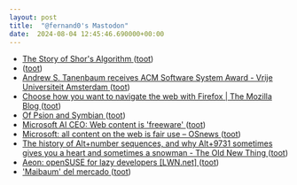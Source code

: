 ```yaml
---
layout: post
title:  "@fernand0's Mastodon"
date:  2024-08-04 12:45:46.690000+00:00
---
```

*  [The Story of Shor's Algorithm ](https://blog.computationalcomplexity.org/2024/07/the-story-of-shors-algorithm.htm) ([toot](https://mastodon.social/@fernand0/112903818227748357))
*  [ ](https://mastodon.social/users/fernand0/statuses/112903592137751410/activity) ([toot](https://mastodon.social/users/fernand0/statuses/112903592137751410/activity))
*  [Andrew S. Tanenbaum receives ACM Software System Award  - Vrije Universiteit Amsterdam ](https://vu.nl/en/news/2024/andrew-s-tanenbaum-receives-acm-software-system-awar) ([toot](https://mastodon.social/@fernand0/112903497284287333))
*  [Choose how you want to navigate the web with Firefox \| The Mozilla Blog ](https://blog.mozilla.org/en/products/firefox/firefox-news/ai-services-on-firefox) ([toot](https://mastodon.social/@fernand0/112903337340317110))
*  [Of Psion and Symbian ](https://www.abortretry.fail/p/of-psion-and-symbia) ([toot](https://mastodon.social/@fernand0/112903034894236259))
*  [Microsoft AI CEO: Web content is 'freeware' ](https://searchengineland.com/microsoft-web-content-freeware-44377) ([toot](https://mastodon.social/@fernand0/112902773803186965))
*  [Microsoft: all content on the web is fair use  –  OSnews ](https://www.osnews.com/story/140088/microsoft-all-content-on-the-web-is-fair-use) ([toot](https://mastodon.social/@fernand0/112902588882569096))
*  [The history of Alt+number sequences, and why Alt+9731 sometimes gives you a heart and sometimes a snowman - The Old New Thing ](https://devblogs.microsoft.com/oldnewthing/20240702-00/?p=10995) ([toot](https://mastodon.social/@fernand0/112901865593008513))
*  [Aeon: openSUSE for lazy developers [LWN.net] ](https://lwn.net/Articles/977987) ([toot](https://mastodon.social/@fernand0/112901195459324055))
*  ['Maibaum' del mercado ](https://www.flickr.com/photos/fernand0/53894033317) ([toot](https://mastodon.social/@fernand0/112901127005074107))
